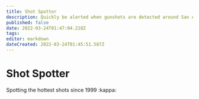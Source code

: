 ```yaml
---
title: Shot Spotter
description: Quickly be alerted when gunshots are detected around San Andreas
published: false
date: 2022-03-24T01:47:04.218Z
tags: 
editor: markdown
dateCreated: 2022-03-24T01:45:51.587Z
---
```


# Shot Spotter
Spotting the hottest shots since 1999 :kappa: